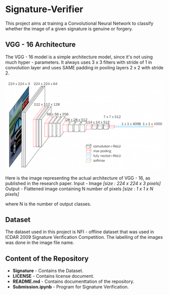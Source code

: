 # Signature-Verifier

This project aims at training a Convolutional Neural Network to classify whether the image of a given signature is genuine or forgery.

## VGG - 16 Architecture

The VGG - 16 model is a simple architecture model, since it's not using much hyper - parameters. It always uses 3 x 3 filters with stride of 1 in convolution layer and uses SAME padding in pooling layers 2 x 2 with stride 2.

![VGG16-architecture.png](VGG16-architecture.png)

Here is the image representing the actual architecture of VGG - 16, as published in the research paper.
Input - Image _[size : 224 x 224 x 3 pixels]_
Output - Flattened image containing N number of pixels _[size : 1 x 1 x N pixels]_

where N is the number of output classes.

## Dataset 

The dataset used in this project is NFI - offline dataset that was used in ICDAR 2009 Signature Verification Competition. The labelling of the images was done in the image file name.

## Content of the Repository

- **Signature** - Contains the Dataset.
- **LICENSE** - Contains license document.
- **README.md** - Contains documenttation of the repository.
- **Submission.ipynb** - Program for Signature Verification.
